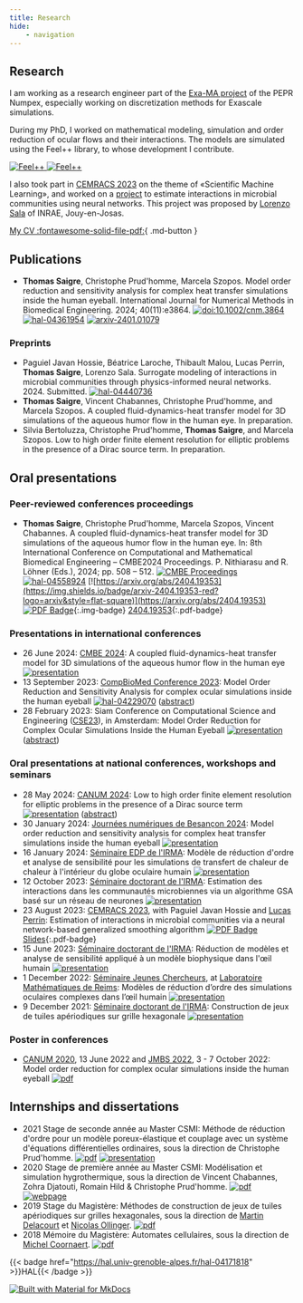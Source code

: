 ```yaml
---
title: Research
hide:
    - navigation
---
```


## Research

I am working as a research engineer part of the [Exa-MA project](https://numpex.org/exama-methods-and-algorithms-for-exascale/) of the PEPR Numpex,
especially working on discretization methods for Exascale simulations.

During my PhD, I worked on mathematical modeling, simulation and order reduction of ocular flows and their interactions.
The models are simulated using the Feel++ library, to whose development I contribute.

<div>
    <a href="https://gitbuh.com/feelpp/feelpp">
        <img src="https://ghc.clait.sh/repo/feelpp/feelpp/?bg_color=1e2129&title_color=0366d6&text_color=bec1c6&icon_color=ffffff&show_user=true#only-dark" alt="Feel++">
        <img src="https://ghc.clait.sh/repo/feelpp/feelpp/?bg_color=ffffff&title_color=0366d6&text_color=333333&icon_color=333333&show_user=true#only-light" alt="Feel++">
    </a>
</div>

I also took part in [CEMRACS 2023](http://smai.emath.fr/cemracs/cemracs23/) on the theme of «Scientific Machine Learning», and worked on a [project](http://smai.emath.fr/cemracs/cemracs23/doc/project_Sala_INRAE.pdf) to estimate interactions in microbial communities using neural networks. This project was proposed by [Lorenzo Sala](http://smai.emath.fr/cemracs/cemracs23/doc/project_Sala_INRAE.pdf) of INRAE, Jouy-en-Josas.


[My CV :fontawesome-solid-file-pdf:](../cv.pdf){ .md-button }




## Publications

- **Thomas Saigre**, Christophe Prud'homme, Marcela Szopos. Model order reduction and sensitivity analysis for complex heat transfer simulations inside the human eyeball. International Journal for Numerical Methods in Biomedical Engineering. 2024; 40(11):e3864.
[![doi:10.1002/cnm.3864](https://img.shields.io/badge/IJNMBE-10.1002/cnm.3864-20a920?logo=doi&style=flat-square)](https://doi.org/10.1002/cnm.3864)
[![hal-04361954](https://img.shields.io/badge/hal-04361954-blue?logo=hal&style=flat-square)](https://hal.science/hal-04361954)
[![arxiv-2401.01079](https://img.shields.io/badge/arxiv-2401.01079-red?logo=arxiv&style=flat-square)](https://arxiv.org/abs/2401.01079)


### Preprints

- Paguiel Javan Hossie, Béatrice Laroche, Thibault Malou, Lucas Perrin, **Thomas Saigre**, Lorenzo Sala. Surrogate modeling of interactions in microbial communities through physics-informed neural networks. 2024. Submitted.
[![hal-04440736](https://img.shields.io/badge/hal-04440736-blue?logo=hal&style=flat-square)](https://hal.inrae.fr/hal-04440736)
- **Thomas Saigre**, Vincent Chabannes, Christophe Prud'homme, and Marcela Szopos. A coupled fluid-dynamics-heat transfer model for 3D simulations of the aqueous humor flow in the human eye. In preparation.
- Silvia Bertoluzza, Christophe Prud'homme, **Thomas Saigre**, and Marcela Szopos. Low to high order finite element resolution for elliptic problems in the presence of a Dirac source term. In preparation.


## Oral presentations

### Peer-reviewed conferences proceedings

- **Thomas Saigre**, Christophe Prud'homme, Marcela Szopos, Vincent Chabannes. A coupled fluid-dynamics-heat transfer model for 3D simulations of the aqueous humor flow in the human eye. In: 8th International Conference on Computational and Mathematical Biomedical Engineering – CMBE2024 Proceedings. P. Nithiarasu and R. Löhner (Eds.), 2024; pp. 508 – 512.
[![CMBE Proceedings](https://img.shields.io/badge/CMBE_2024-proceedings-20a920?style=flat-square&logo=data%3Aimage%2Fpng%3Bbase64%2CiVBORw0KGgoAAAANSUhEUgAAAQAAAAEACAMAAABrrFhUAAACUlBMVEUAAAD%2F%2F%2F%2F%2F%2F%2F%2F%2F%2F%2F%2F%2F%2F%2F%2F%2F%2F%2F%2F%2F%2F%2F%2F%2F%2F%2F%2F%2F%2F%2F%2F%2F%2F%2F%2F%2F%2F%2F%2F%2F%2F%2F%2F%2F%2F%2F%2F%2F%2F%2F%2F%2F%2F%2F%2F%2F%2F%2F%2F%2F%2F%2F%2F%2F%2F%2F%2F%2F%2F%2F%2F%2F%2F%2F%2F%2F%2F%2F%2F%2F%2F%2F%2F%2F%2F%2F%2F%2F%2F%2F%2F%2F%2F%2F%2F%2F%2F%2F%2F%2F%2F%2F%2F%2F%2F%2F%2F%2F%2F%2F%2F%2F%2F%2F%2F%2F%2F%2F%2F%2F%2F%2F%2F%2F%2F%2F%2F%2F%2F%2F%2F%2F%2F%2F%2F%2F%2F%2F%2F%2F%2F%2F%2F%2F%2F%2F%2F%2F%2F%2F%2F%2F%2F%2F%2F%2F%2F%2F%2F%2F%2F%2F%2F%2F%2F%2F%2F%2F%2F%2F%2F%2F%2F%2F%2F%2F%2F%2F%2F%2F%2F%2F%2F%2F%2F%2F%2F%2F%2F%2F%2F%2F%2F%2F%2F%2F%2F%2F%2F%2F%2F%2F%2F%2F%2F%2F%2F%2F%2F%2F%2F%2F%2F%2F%2F%2F%2F%2F%2F%2F%2F%2F%2F%2F%2F%2F%2F%2F%2F%2F%2F%2F%2F%2F%2F%2F%2F%2F%2F%2F%2F%2F%2F%2F%2F%2F%2F%2F%2F%2F%2F%2F%2F%2F%2F%2F%2F%2F%2F%2F%2F%2F%2F%2F%2F%2F%2F%2F%2F%2F%2F%2F%2F%2F%2F%2F%2F%2F%2F%2F%2F%2F%2F%2F%2F%2F%2F%2F%2F%2F%2F%2F%2F%2F%2F%2F%2F%2F%2F%2F%2F%2F%2F%2F%2F%2F%2F%2F%2F%2F%2F%2F%2F%2F%2F%2F%2F%2F%2F%2F%2F%2F%2F%2F%2F%2F%2F%2F%2F%2F%2F%2F%2F%2F%2F%2F%2F%2F%2F%2F%2F%2F%2F%2F%2F%2F%2F%2F%2F%2F%2F%2F%2F%2F%2F%2F%2F%2F%2F%2F%2F%2F%2F%2F%2F%2F%2F%2F%2F%2F%2F%2F%2F%2F%2F%2F%2F%2F%2F%2F%2F%2F%2F%2F%2F%2F%2F%2F%2F%2F%2F%2F%2F%2F%2F%2F%2F%2F%2F%2F%2F%2F%2F%2F%2F%2F%2F%2F%2F%2F%2F%2F%2F%2F%2F%2F%2F%2F%2F%2F%2F%2F%2F%2F%2F%2F%2F%2F%2F%2F%2F%2F%2F%2F%2F%2F%2F%2F%2F%2F%2F%2F%2F%2F%2F%2F%2F%2F%2F%2F%2F%2F%2F%2F%2F%2F%2F%2F%2F%2F%2F%2F%2F%2F%2F%2F%2F%2F%2F%2F%2F%2F%2F%2F%2F%2F%2F%2F%2F%2F%2F%2F%2F%2F%2F%2F%2F%2F%2F%2F%2F%2F%2F%2F%2F%2F%2F%2F%2F%2F%2F%2F%2F%2F%2F%2F%2F%2F%2F%2F%2F%2F%2F%2F%2F%2F%2F%2F%2F%2F%2F%2F%2F%2F%2F%2F%2F%2F%2F%2F%2F%2F%2F%2F%2F%2F%2F%2F%2F%2F%2F%2F%2F%2F%2F%2F%2F%2F%2F%2F%2F%2F%2F%2F%2F%2F%2F%2F%2F%2F%2F%2F%2F%2F%2F%2F%2F%2F%2F%2F%2F%2F%2F%2F%2F%2F%2F%2F%2F%2F%2F%2F%2F%2F%2F%2F%2F%2F%2F%2F%2F%2F%2F%2F%2F%2F%2F%2F%2F%2F%2F%2F%2F%2F%2F%2F%2F%2F%2F%2F%2F%2F%2F%2F%2F%2F%2F%2F%2F%2F%2F%2F%2F%2F%2F%2F%2F%2F%2F%2F%2F%2F%2F%2F%2F%2F%2F%2F%2F%2F%2F%2F%2F%2F%2F%2F%2F%2F%2F%2F%2F%2F%2F%2F%2F%2F%2F%2F%2F%2F%2F%2F%2F%2F%2F%2F%2F%2F%2F%2F%2F%2F%2F%2F%2F%2F%2F%2F%2F%2F%2F%2F%2F%2F%2F%2F%2F%2F%2F%2F%2F%2F%2F%2F%2F%2F%2F%2F%2F%2F%2F%2F%2F%2F%2F%2F%2F%2F%2F%2F%2F%2F%2F%2F%2F%2F%2F%2F%2F%2F%2F%2F%2F%2F%2F%2F%2F%2F%2F%2F%2F%2F%2F%2F%2F%2F%2F%2F%2F%2F%2F%2F%2F%2F%2F%2F%2F%2F%2F%2F%2F%2F%2F%2F%2F%2F%2F%2F%2F%2F%2F%2F%2F%2F%2F%2F%2F%2F%2F%2F%2F%2F%2F%2F%2F%2F%2F%2F%2F%2F%2F%2F%2F%2F%2F%2F8XnMlLAAAAxXRSTlMAAQMEBQYHCAkKCwwNDg8QERMVFxgaGxwdHh8gISIjJCUpKywtMDEyMzQ1Njc4Ojs9Pj9BQkNERUZHSElKS0xOUVNWWFlaW1xdX2BiY2RlZmdoamtsbnBxcnN0dXZ3eHl6e32AgYKDhIWGh4iJi4yNj5CRkpOUlpiZmp2eoaKkpaapqqusra%2BwsbKztLa3uLq7vL3AwcLExcbHyMnKzM7P0NLT1NXX2Nrb3d%2Fg4eLj5OXm5%2Bjq7O7v8PHy9PX29%2Fj6%2B%2Fz9%2Fiek3moAAAX6SURBVHja7d3rV5RVFAbwI2qWCCowjDjQiFMoF4dMoSCSm5LmDVAJURQDu1iRSFkwpJSVmmAidjEyLYqLITAyFKJCDLz%2FV9%2Fqy5li8e4zc%2FY6z%2FOJT5uzf2vWMGfvdw1CIAiCIAiCIAiCIAiCIAiCzD%2FL4pPWedI2Zm7yer3Z4YrX692UuTHNsy4pflmkGl%2BSWVZ%2Frsc%2FZUU6U%2F6ec%2FVlmUvC2r3r6I05S6%2FM3TjqClf7%2B69Zeuba%2FnC0f8xv6Rv%2FMdXtF%2FZaeqe3UGX70W2W%2FmmLVta%2Ft9%2FikH6vov5LghaPBEuU9F9t8Um1gv4PW5xymLz%2FnRav7CTuf4vFLVtI%2B3fcZwdw30EJcNHil4uE%2Fe%2BxOGYPWf8rx1gCjK2kAjhr8cxZov6TLK5JogFoZAvQSANwjy3APZL%2B8yy%2ByaMAaA1df9xXdzp%2F74b1OSmuNU5nYvjidK5xpeSs37A3%2F%2FRx33joA7ZSAEyEGkO2r9ZkNL%2B6PdSIdoKgenqI2l2pGm0nUrtCnDLdfu2D8srDmi1ohuXHPGi%2F8hlp4elYzQBip6XnPGO%2Fcoe0cL12O7p66Tk77BeWDkKDGm4pZ6QDUttlo6SwPRoC9EhPGmW3bLK0bIWGABXSkybbLZshLZujIUCu9KQZaspmaQiQJT1prt2yxdKy0RoCREtPWqxkHD4jdMyMkvG4dBw4qSXApJLBYKX0FqglgPRWWGm3apWs6qiWAKOyo76mZCU4pCXAkJIl4RFZ1btaAtyVHfWI3aq1sqqDWgIMyo5aa7dqnazqgJYAA7Kj1gEgkgDu8oYWu2kod%2BsHML9b9uZbRMPtW5sXPrmwDXBiwQBvEs7331gwwIlIATh%2BJN1w9Di4AVwg3vFcYAawj3zLtY8VwNrH5ACP13ICOKlg0XmSE8BtBQA%2FMQKIUrLrjuID4FQC4OQD4FIC4OIDsFQJwFJGb4J9Cvrv4%2FRXQMWDZY2cANIUAKSx%2BihcS97%2F%2F8%2B29LoMXSfu%2Fzq326BnhLT%2FEQ83ALHCR9i%2FbwW7gYgQojRA1H6gdOEjsUgCCLH1VNvXdtN2aus8f5uGAOENAAAAAAAAAAAAAAAAAAAAAAAAAAAAAAAAAAAARBbAXdV5J2A3dzqr3EwBGsj2Ig0cATJuEm6GbmawA6D%2B5pE8ZgCLqJ8R6VvEC6CZ%2FPmAZlYA2xQ8IbKNE0CLAoAWTgAqvn3azwhguZLnBJfzAXArAXDzAUhQApDA6D1gVkH%2Fs5zeBLsVAHRzAqhRAFDDCWDxAHn%2FA4tZfRQuIAcoYHYbbCLuv4ndPID2n1G0MZwIlY2TtT9exnIkFuejeVY24ItjOxXOKjpgN0Xz%2FtoujMUBAAAAAAAAAAAAAAAAAAAAAAAAAAAAAAAAAAAAAAAAAAAAAAAAAAAAAAAAAAAAAAAAAAAAAAAAAEACkFhY2%2FTZt4MBPfLno7%2BCVhgBst%2F%2B2eIRNQAzFpuoAbAAAAAAAAAAAAAAAPRPuekAhaYDJBgO0C0MB8gzHOB9YTbAL8JsgNvPmQ3wLsmkkS1AR45QDzDze%2FOlTw5ENJdl5wpsfz6Gatb8HwBDNSLyUT62Dw3woRbLgIgBzO4QZgMcEmYDXBWmALwl7T%2F4pDEAzYouWWwAPpcC7DYH4AcpwCpzAL6SAghzAL6QfggwCOAj6SsgxhyASilAiTkAz0oBvjQHIF4KMGUOgJiWCrSaA%2FC9FGAu3RiAD%2BS3ockUUwDyQ9yHH75iCICYCDUS6nrGDIDzoaeCI527q3dlRzTSf%2BYxnBpLCLCD5VS89x0HmcAoz8XAg1epAOq57kba42gAnhjjKkA1uTzEdj1YTSTwK1sBDw1AMVuAy0QvgY%2B5Asw9RSTwDVeBl4gAkv1MAcgG%2BLlMAY6TfR4s5Qmwi%2B5OsD3IEeBFwltRVj%2B%2F%2Fh%2BRXozjrrID%2BJR4%2FMDtXvTAQQwgsi6Z%2Bhb4T17%2Bjk%2F%2F59WM4YquMOn%2FPWWTSGcFA4PfXlA6jY0ueL29u%2F%2Bhrt3%2F0VEZnql0TKI2edrz78%2FaPMOFIAiCIAiCIAiCIAiCIAiiWf4G8UyCzyUvjyEAAAAASUVORK5CYII%3D)](https://www.compbiomed.net/2024/cmbe-proceedings.htm)
[![hal-04558924](https://img.shields.io/badge/hal-04558924-blue?logo=hal&style=flat-square)](https://hal.science/hal-04558924)
[![https://arxiv.org/abs/2404.19353](https://img.shields.io/badge/arxiv-2404.19353-red?logo=arxiv&style=flat-square)](https://arxiv.org/abs/2404.19353)
[![PDF Badge](assets/arxiv.svg)](https://arxiv.org/abs/2404.19353){:.img-badge}
[2404.19353](https://arxiv.org/abs/2404.19353){:.pdf-badge}



### Presentations in international conferences


- 26 June 2024: [CMBE 2024](https://www.compbiomed.net/2024/): A coupled fluid-dynamics-heat transfer model for 3D simulations of the aqueous humor flow in the human eye [![presentation](../ressources/images/presentation.png)](../ressources/files/talks/cmbe2024.pdf)
- 13 September 2023: [CompBioMed Conference 2023](https://www.compbiomed-conference.org/): Model Order Reduction and Sensitivity Analysis for complex ocular simulations inside the human eyeball [![hal-04229070](https://img.shields.io/badge/hal-04229070-blue?logo=hal&style=flat-square)](https://cnrs.hal.science/hal-04229070) ([abstract](https://ssl.linklings.net/conferences/CompBioMed/compbiomed2023_program/views/includes/files/pres115s1.pdf))
- 28 February 2023: Siam Conference on Computational Science and Engineering ([CSE23](https://www.siam.org/conferences/cm/conference/cse23)), in Amsterdam: Model Order Reduction for Complex Ocular Simulations Inside the Human Eyeball [![presentation](../ressources/images/presentation.png)](../ressources/files/talks/siam.pdf) ([abstract](https://meetings.siam.org/sess/dsp_programsess.cfm?SESSIONCODE=75845))

### Oral presentations at national conferences, workshops and seminars

- 28 May 2024: [CANUM 2024](https://canum2024.math.cnrs.fr/fr/): Low to high order finite element resolution for elliptic problems in the presence of a Dirac source term [![presentation](../ressources/images/presentation.png)](https://canum2024.math.cnrs.fr/programme/soumission/c3b6a504-2c3e-46c5-a3ca-3a5331b69900/presentation.pdf) ([abstract](https://canum2024.math.cnrs.fr/programme/soumission/90650320-0c8b-42b3-ae5e-d29eadfd3377/abstract.pdf))
- 30 January 2024: [Journées numériques de Besançon 2024](https://sites.google.com/view/jnb2024/): Model order reduction and sensitivity analysis for complex heat transfer simulations inside the human eyeball [![presentation](../ressources/images/presentation.png)](../ressources/files/talks/jnb.pdf)
- 16 January 2024: [Séminaire EDP de l'IRMA](https://seminaire_edp.pages.math.unistra.fr/): Modèle de réduction d'ordre et analyse de sensibilité pour les simulations de transfert de chaleur de chaleur à l'intérieur du globe oculaire humain [![presentation](../ressources/images/presentation.png)](https://seminaire_edp.pages.math.unistra.fr/slides/2024-01-16.pdf)
- 12 October 2023: [Séminaire doctorant de l'IRMA](https://irma.math.unistra.fr/seminaires/seminaire-doctorants-2023.html): Estimation des interactions dans les communautés microbiennes via un algorithme GSA basé sur un réseau de neurones [![presentation](../ressources/images/presentation.png)](phd.thomas/talks/20231012-doct/inrae.pdf)
- 23 August 2023: [CEMRACS 2023](http://smai.emath.fr/cemracs/cemracs23/), with Paguiel Javan Hossie and [Lucas Perrin](https://sites.google.com/view/webpage-lucas-perrin/home): Estimation of interactions in microbial communities via a neural network-based generalized smoothing algorithm [![PDF Badge](assets/file-pdf-solid.svg) Slides](http://smai.emath.fr/cemracs/cemracs23/doc/project_Sala_INRAE_presentation.pdf){:.pdf-badge}
- 15 June 2023: [Séminaire doctorant de l'IRMA](https://irma.math.unistra.fr/seminaires/seminaire-doctorants-2023.html): Réduction de modèles et analyse de sensibilité appliqué à un modèle biophysique dans l'œil humain [![presentation](../ressources/images/presentation.png)](https://irma.math.unistra.fr/~saigre/phd.thomas/talks/20230615-doct/doct.pdf)
- 1 December 2022: [Séminaire Jeunes Chercheurs](https://umr9008.pages.math.cnrs.fr/public/seminaire-jeune-chercheur/sjcr/main/index.html), at [Laboratoire Mathématiques de Reims](https://www.univ-reims.fr/lmr/accueil/bienvenue-sur-le-site-du-laboratoire-de-mathematiques,10063,18100.html): Modèles de réduction d’ordre des simulations oculaires complexes dans l’œil humain [![presentation](../ressources/images/presentation.png)](https://irma.math.unistra.fr/~saigre/phd.thomas/talks/20221201-reims/reims.pdf)
- 9 December 2021: [Séminaire doctorant de l'IRMA](https://irma.math.unistra.fr/seminaires/seminaire-doctorants-2021.html): Construction de jeux de tuiles apériodiques sur grille hexagonale [![presentation](../ressources/images/presentation.png)](phd.thomas/talks/20211209-pavages/pavages.pdf)


### Poster in conferences

- [CANUM 2020](https://canum2020.math.cnrs.fr/accueil/), 13 June 2022 and [JMBS 2022](https://jmbs2022.sciencesconf.org/), 3 - 7 October 2022: Model order reduction for complex ocular simulations inside the human eyeball [![pdf](../ressources/images/pdf-icon.png)](../ressources/files/posters/ed.pdf)

## Internships and dissertations




- 2021 Stage de seconde année au Master CSMI: Méthode de réduction d'ordre pour un modèle poreux-élastique et couplage avec un système d'équations différentielles ordinaires, sous la direction de Christophe Prud'homme. [![pdf](../ressources/images/pdf-icon.png)](http://csmi.cemosis.fr/csmi-stages-2021/m2/_attachments/Saigre-Tardif-Thomas.pdf) [![presentation](../ressources/images/presentation.png)](http://csmi.cemosis.fr/csmi-stages-2021/m2/_attachments/Saigre-Tardif-Thomas-slides.pdf)
- 2020 Stage de première année au Master CSMI: Modélisation et simulation hygrothermique, sous la direction de Vincent Chabannes, Zohra Djatouti, Romain Hild & Christophe Prud'homme. [![pdf](../ressources/images/pdf-icon.png)](https://docs.cemosis.fr/ibat/latest/reports/_attachments/report-project-csmi-m1-thomas.pdf) [![webpage](../ressources/images/webpage.png)](https://docs.cemosis.fr/ibat/latest/reports/thomas-saigre-tardif/index.html)
- 2019 Stage du Magistère: Méthodes de construction de jeux de tuiles apériodiques sur grilles hexagonales, sous la direction de [Martin Delacourt](https://www.univ-orleans.fr/lifo/Members/delacourt/) et [Nicolas Ollinger](https://www.univ-orleans.fr/lifo/Members/Nicolas.Ollinger/). [![pdf](../ressources/images/pdf-icon.png)](../ressources/files/reports/2019-lifo.pdf)
- 2018 Mémoire du Magistère: Automates cellulaires, sous la direction de [Michel Coornaert](https://irma.math.unistra.fr/~coornaer/). [![pdf](../ressources/images/pdf-icon.png)](../ressources/files/reports/2018-memoire.pdf)


{{< badge href="https://hal.univ-grenoble-alpes.fr/hal-04171818" >}}HAL{{< /badge >}}

[![Built with Material for MkDocs](https://img.shields.io/badge/Material_for_MkDocs-526CFE?style=for-the-badge&logo=MaterialForMkDocs&logoColor=white)](https://squidfunk.github.io/mkdocs-material/)

